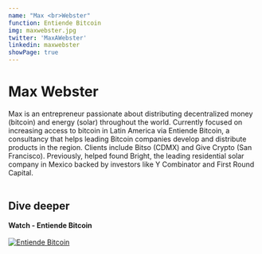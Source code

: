 ```yaml
---
name: "Max <br>Webster"
function: Entiende Bitcoin
img: maxwebster.jpg
twitter: 'MaxAWebster'
linkedin: maxwebster
showPage: true
---
```


# Max Webster
 
Max is an entrepreneur passionate about distributing decentralized money (bitcoin) and energy (solar) throughout the world. Currently focused on increasing access to bitcoin in Latin America via Entiende Bitcoin, a consultancy that helps leading Bitcoin companies develop and distribute products in the region. Clients include Bitso (CDMX) and Give Crypto (San Francisco). Previously, helped found Bright, the leading residential solar company in Mexico backed by investors like Y Combinator and First Round Capital.
<br><br>

## Dive deeper

<div class="grid grid-cols-1 md:grid-cols-2 gap-5">
<div class="p-3 my-2">

**Watch - Entiende Bitcoin** <br><br>
[ ![Entiende Bitcoin](/content/max_entiende.png)](https://www.youtube.com/watch?v=C6YUztN7SKY/)
</div>

</div>

<br>
